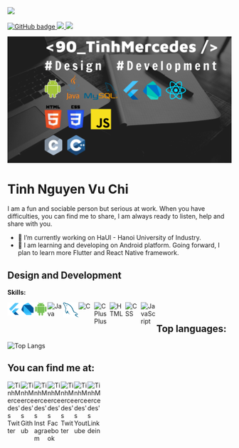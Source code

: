 ![](https://komarev.com/ghpvc/?username=90-TinhMercedes&color=blue)

  <a href="https://github.com/90-TinhMercedes?tab=followers">
    <img src="https://img.shields.io/github/followers/90-TinhMercedes?label=Followers&logo=GitHub&style=for-the-badge" alt="GitHub badge" />
  </a>
  <a href="http://twitter.com/90_TinhMercedes">
    <img src="https://img.shields.io/twitter/follow/90_TinhMercedes?label=Twitter&logo=twitter&style=for-the-badge" />
  </a>
  <a href="http://youtube.com/channel/UCoabWPeJLSzw80FVd9SyG8A/featured">
    <img src="https://img.shields.io/youtube/channel/subscribers/UCoabWPeJLSzw80FVd9SyG8A?style=for-the-badge" />
  </a>

![Design and Development](https://github.com/90-TinhMercedes/90-TinhMercedes/blob/main/banner_github.png)
# Tinh Nguyen Vu Chi
I am a fun and sociable person but serious at work. When you have difficulties, you can find me to share, I am always ready to listen, help and share with you.
- 🔭 I’m currently working on HaUI - Hanoi University of Industry.
- 💬 I am learning and developing on Android platform. Going forward, I plan to learn more Flutter and React Native framework.
## Design and Development

**Skills:** 

<img align="left" alt="Flutter" width="30px" src="https://raw.githubusercontent.com/github/explore/80688e429a7d4ef2fca1e82350fe8e3517d3494d/topics/flutter/flutter.png" /> 
<img align="left" alt="Dart" width="30px" src="https://raw.githubusercontent.com/github/explore/80688e429a7d4ef2fca1e82350fe8e3517d3494d/topics/dart/dart.png" /> 
<img align="left" alt="Android" width="30px" src="https://raw.githubusercontent.com/github/explore/80688e429a7d4ef2fca1e82350fe8e3517d3494d/topics/android/android.png" /> 
<img align="left" alt="Java" width="35px" src="https://raw.githubusercontent.com/rahul-jha98/github_readme_icons/main/language_and_tools/square/java/java.svg" /> 
<img align="left" alt="MySQL" width="35px" src="https://raw.githubusercontent.com/devicons/devicon/master/icons/mysql/mysql-original.svg" />
<img align="left" alt="C" width="35px" src="https://raw.githubusercontent.com/rahul-jha98/github_readme_icons/main/language_and_tools/square/c/c.svg" /> 
<img align="left" alt="CPlusPlus" width="35px" src="https://raw.githubusercontent.com/rahul-jha98/github_readme_icons/main/language_and_tools/square/c++/c++.svg" /> 
<img align="left" alt="HTML" width="35px" src="https://raw.githubusercontent.com/rahul-jha98/github_readme_icons/main/language_and_tools/square/html/html.svg" /> 
<img align="left" alt="CSS" width="35px" src="https://raw.githubusercontent.com/rahul-jha98/github_readme_icons/main/language_and_tools/square/css/css.svg" /> 
<img align="left" alt="JavaScript" width="35px" src="https://raw.githubusercontent.com/rahul-jha98/github_readme_icons/main/language_and_tools/square/javascript/javascript.svg" /> 
<br/>

## Top languages:
![Top Langs](https://github-readme-stats.vercel.app/api/top-langs/?username=90-TinhMercedes)

## You can find me at:



<a href="https://twitter.com/90_TinhMercedes">
  <img align="left" alt="TinhMercedes's Twitter" width="30px" src="https://cdn.jsdelivr.net/npm/simple-icons@v3/icons/twitter.svg" />
</a>
<a href="https://github.com/90-TinhMercedes">
  <img align="left" alt="TinhMercedes's Github" width="30px" src="https://cdn.jsdelivr.net/npm/simple-icons@v3/icons/github.svg" />
</a>
<a href="https://www.instagram.com/90_tinhmercedes/">
  <img align="left" alt="TinhMercedes's Instagram" width="30px" src="https://cdn.jsdelivr.net/npm/simple-icons@v3/icons/instagram.svg" />
</a>
<a href="https://www.facebook.com/90.TinhMercedes/">
  <img align="left" alt="TinhMercedes's Facebook" width="30px" src="https://cdn.jsdelivr.net/npm/simple-icons@v3/icons/facebook.svg" />
</a>
<a href="https://dev.to/90_tinhmercedes">
  <img align="left" alt="TinhMercedes's Twitter" width="30px" src="https://cdn.jsdelivr.net/npm/simple-icons@3.0.1/icons/dev-dot-to.svg" />
</a>
<a href="https://www.youtube.com/channel/UCoabWPeJLSzw80FVd9SyG8A">
  <img align="left" alt="TinhMercedes's Youtube" width="30px" src="https://cdn.jsdelivr.net/npm/simple-icons@v3/icons/youtube.svg" />
</a>
<a href="https://www.linkedin.com/in/90-tinhmercedes/">
  <img align="left" alt="TinhMercedes's Linkdein" width="30px" src="https://cdn.jsdelivr.net/npm/simple-icons@v3/icons/linkedin.svg" />
</a>

<!--
**90-TinhMercedes/90-TinhMercedes** is a ✨ _special_ ✨ repository because its `README.md` (this file) appears on your GitHub profile.

Here are some ideas to get you started:

- 🔭 I’m currently working on ...
- 🌱 I’m currently learning ...
- 👯 I’m looking to collaborate on ...
- 🤔 I’m looking for help with ...
- 💬 Ask me about ...
- 📫 How to reach me: ...
- 😄 Pronouns: ...
- ⚡ Fun fact: ...
[<img src='https://cdn.jsdelivr.net/npm/simple-icons@3.0.1/icons/github.svg' alt='github' height='30'>](https://github.com/90-TinhMercedes) [<img src='https://cdn.jsdelivr.net/npm/simple-icons@3.0.1/icons/dev-dot-to.svg' alt='dev' height='30'>](https://dev.to/90_tinhmercedes)  [<img src='https://cdn.jsdelivr.net/npm/simple-icons@3.0.1/icons/facebook.svg' alt='facebook' height='30'>](https://www.facebook.com/90.TinhMercedes)  [<img src='https://cdn.jsdelivr.net/npm/simple-icons@3.0.1/icons/instagram.svg' alt='instagram' height='30'>](https://www.instagram.com/90_tinhmercedes/)  [<img src='https://cdn.jsdelivr.net/npm/simple-icons@3.0.1/icons/twitter.svg' alt='twitter' height='30'>](https://twitter.com/90_TinhMercedes)  [<img src='https://cdn.jsdelivr.net/npm/simple-icons@3.0.1/icons/youtube.svg' alt='YouTube' height='30'>](https://www.youtube.com/channel/UCoabWPeJLSzw80FVd9SyG8A)
<br/>
<a href="https://t.me/90-TinhMercedes">
  <img align="left" alt="Pawan's Telegram" width="22px" src="https://cdn.jsdelivr.net/npm/simple-icons@v3/icons/telegram.svg" />
</a>
-->

